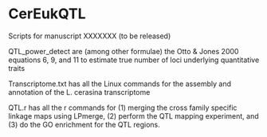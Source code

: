 # CerEukQTL
Scripts for manuscript XXXXXXX (to be released)

QTL_power_detect are (among other formulae) the Otto & Jones 2000 equations 6, 9, and 11 to estimate true number of loci underlying quantitative traits

Transcriptome.txt has all the Linux commands for the assembly and annotation of the L. cerasina transcriptome

QTL.r has all the r commands for (1) merging the cross family specific linkage maps using LPmerge, (2) perform the QTL mapping experiment, and (3) do the GO enrichment for the QTL regions.
